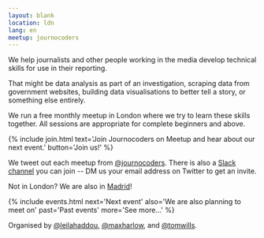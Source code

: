 ```yaml
---
layout: blank
location: ldn
lang: en
meetup: journocoders
---
```

We help journalists and other people working in the media develop technical skills for use in their reporting.

That might be data analysis as part of an investigation, scraping data from government websites, building data visualisations to better tell a story, or something else entirely.

We run a free monthly meetup in London where we try to learn these skills together. All sessions are appropriate for complete beginners and above.

{% include join.html
    text='Join Journocoders on Meetup and hear about our next event.'
    button='Join us!'
%}

We tweet out each meetup from [@journocoders](https://twitter.com/journocoders). There is also a [Slack channel](https://journocoders.slack.com/) you can join -- DM us your email address on Twitter to get an invite.

Not in London? We are also in [Madrid](/mad)!

{% include events.html
    next='Next event'
    also='We are also planning to meet on'
    past='Past events'
    more='See more...'
%}

Organised by [@leilahaddou](https://twitter.com/leilahaddou), [@maxharlow](https://twitter.com/maxharlow), and [@tomwills](https://twitter.com/tomwills).
